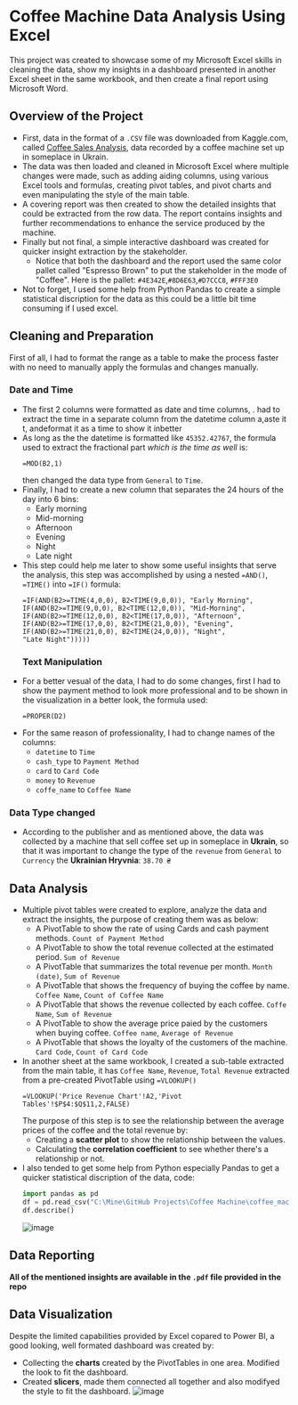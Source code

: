 # Coffee Machine Data Analysis Using Excel
This project was created to showcase some of my Microsoft Excel skills in cleaning the data, show my insights in a dashboard presented in another Excel sheet in the same workbook, and then create a final report using Microsoft Word.
## Overview of the Project
- First, data in the format of a `.CSV` file was downloaded from Kaggle.com, called [Coffee Sales Analysis](https://www.kaggle.com/code/emilcollu/coffee-sales-analysis), data recorded by a coffee machine set up in someplace in Ukrain.
- The data was then loaded and cleaned in Microsoft Excel where multiple changes were made, such as adding aiding columns, using various Excel tools and formulas, creating pivot tables, and pivot charts and even manipulating the style of the main table.
- A covering report was then created to show the detailed insights that could be extracted from the row data. The report contains insights and further recommendations to enhance the service produced by the machine.
- Finally but not final, a simple interactive dashboard was created for quicker insight extraction by the stakeholder.
  - Notice that both the dashboard and the report used the same color pallet called "Espresso Brown" to put the stakeholder in the mode of "Coffee". Here is the pallet: `#4E342E`,`#8D6E63`,`#D7CCC8`, `#FFF3E0`
- Not to forget, I used some help from Python Pandas to create a simple statistical discription for the data as this could be a little bit time consuming if I used excel.
## Cleaning and Preparation
First of all, I had to format the range as a table to make the process faster with no need to manually apply the formulas and changes manually.
### Date and Time
- The first 2 columns were formatted as date and time columns, . had to extract the time in a separate column from the datetime column a,aste it t, andeformat it as a time to show it inbetter
- As long as the the datetime is formatted like `45352.42767`, the formula used to extract the fractional part *which is the time as well* is:
  ```
  =MOD(B2,1)
  ```
  then changed the data type from `General` to `Time`.
- Finally, I had to create a new column that separates the 24 hours of the day into 6 bins:
  - Early morning
  - Mid-morning
  - Afternoon
  - Evening
  - Night
  - Late night
- This step could help me later to show some useful insights that serve the analysis, this step was accomplished by using a nested `=AND()`, `=TIME()` into `=IF()` formula:
  ```
  =IF(AND(B2>=TIME(4,0,0), B2<TIME(9,0,0)), "Early Morning",
  IF(AND(B2>=TIME(9,0,0), B2<TIME(12,0,0)), "Mid-Morning",
  IF(AND(B2>=TIME(12,0,0), B2<TIME(17,0,0)), "Afternoon",
  IF(AND(B2>=TIME(17,0,0), B2<TIME(21,0,0)), "Evening",
  IF(AND(B2>=TIME(21,0,0), B2<TIME(24,0,0)), "Night",
  "Late Night")))))
  ```
  ### Text Manipulation
- For a better vesual of the data, I had to do some changes, first I had to show the payment method to look more professional and to be shown in the visualization in a better look, the formula used:
  ```
  =PROPER(D2)
  ```
- For the same reason of professionality, I had to change names of the columns:
  - `datetime` to `Time`
  - `cash_type` to `Payment Method`
  - `card` to `Card Code`
  - `money` to `Revenue`
  - `coffe_name` to `Coffee Name`
### Data Type changed
- According to the publisher and as mentioned above, the data was collected by a machine that sell coffee set up in someplace in **Ukrain**, so that it was important to change the type of the `revenue` from `General` to `Currency` the **Ukrainian Hryvnia**: `38.70 ₴`
## Data Analysis
- Multiple pivot tables were created to explore, analyze the data and extract the insights, the purpose of creating them was as below:
  - A PivotTable to show the rate of using Cards and cash payment methods. `Count of Payment Method`
  - A PivotTable to show the total revenue collected at the estimated period. `Sum of Revenue`
  - A PivotTable that summarizes the total revenue per month. `Month (date)`, `Sum of Revenue`
  - A PivotTable that shows the frequency of buying the coffee by name. `Coffee Name`, `Count of Coffee Name`
  - A PivotTable that shows the revenue collected by each coffee. `Coffe Name`, `Sum of Revenue`
  - A PivotTable to show the average price paied by the customers when buying coffee. `Coffee name`, `Average of Revenue`
  - A PivotTable that shows the loyalty of the customers of the machine. `Card Code`, `Count of Card Code`
- In another sheet at the same workbook, I created a sub-table extracted from the main table, it has `Coffee Name`, `Revenue`, `Total Revenue` extracted from a pre-created PivotTable using `=VLOOKUP()`
  ```
  =VLOOKUP('Price Revenue Chart'!A2,'Pivot Tables'!$P$4:$Q$11,2,FALSE)
  ```
  The purpose of this step is to see the relationship between the average prices of the coffee and the total revenue by:
  - Creating a **scatter plot** to show the relationship between the values.
  - Calculating the **correlation coefficient** to see whether there's a relationship or not.
- I also tended to get some help from Python especially Pandas to get a quicker statistical discription of the data, code:
  ```python
  import pandas as pd
  df = pd.read_csv("C:\Mine\GitHub Projects\Coffee Machine\coffee_machine_csv.csv")
  df.describe()
  ```
  ![image](https://github.com/user-attachments/assets/ca9430a4-b918-4edf-bd2f-abdfafebe177)

## Data Reporting
**All of the mentioned insights are available in the `.pdf` file provided in the repo**
## Data Visualization
Despite the limited capabilities provided by Excel copared to Power BI, a good looking, well formated dashboard was created by:
- Collecting the **charts** created by the PivotTables in one area. Modified the look to fit the dashboard.
- Created **slicers**, made them connected all together and also modifyed the style to fit the dashboard.
  ![image](https://github.com/user-attachments/assets/9c2edaff-b925-48a5-9a04-46a759762efe)

